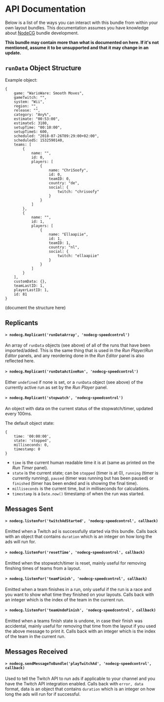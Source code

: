 # API Documentation

Below is a list of the ways you can interact with this bundle from within your own layout bundles. This documentation assumes you have knowledge about [NodeCG](https://nodecg.com/) bundle development.

**This bundle may contain more than what is documented on here. If it's not mentioned, assume it to be unsupported and that it may change in an update.**

## `runData` Object Structure

Example object:
```
{
	game: "WarioWare: Smooth Moves",
	gameTwitch: "",
	system: "Wii",
	region: "",
	release: "",
	category: "Any%",
	estimate: "00:53:00",
	estimateS: 3180,
	setupTime: "00:10:00",
	setupTimeS: 600,
	scheduled: "2018-07-26T09:29:00+02:00",
	scheduledS: 1532590140,
	teams: [
		{
			name: "",
			id: 0,
			players: [
				{
					name: "ChriSoofy",
					id: 0,
					teamID: 0,
					country: "de",
					social: {
						twitch: "chrisoofy"
					}
				}
			]
		},
		{
			name: "",
			id: 1,
			players: [
				{
					name: "Ellaapiie",
					id: 1,
					teamID: 1,
					country: "nl",
					social: {
						twitch: "ellaapiie"
					}
				}
			]
		}
	],
	customData: {},
	teamLastID: 1,
	playerLastID: 1,
	id: 81
}
```

(document the structure here)


## Replicants

#### `> nodecg.Replicant('runDataArray', 'nodecg-speedcontrol')`

An array of `runData` objects (see above) of all of the runs that have been imported/added. This is the same thing that is used in the *Run Player*/*Run Editor* panels, and any reordering done in the *Run Editor* panel is also reflected here.

#### `> nodecg.Replicant('runDataActiveRun', 'nodecg-speedcontrol')`

Either `undefined` if none is set, or a `runData` object (see above) of the currently active run as set by the *Run Player* panel.

#### `> nodecg.Replicant('stopwatch', 'nodecg-speedcontrol')`

An object with data on the current status of the stopwatch/timer, updated every 100ms.

The default object state:
```
{
	time: '00:00:00',
	state: 'stopped',
	milliseconds: 0,
	timestamp: 0
}
```

- `time` is the current human readable time it is at (same as printed on the *Run Timer* panel).
- `state` is the current state; can be `stopped` (timer is at 0), `running` (timer is currently running), `paused` (timer was running but has been paused) or `finished` (timer has been ended and is showing the final time).
- `milliseconds` is the current time, but in milliseconds for calculations.
- `timestamp` is a `Date.now()` timestamp of when the run was started.


## Messages Sent

#### `> nodecg.listenFor('twitchAdStarted', 'nodecg-speedcontrol', callback)`

Emitted when a Twitch ad is successfully started via this bundle. Calls back with an object that contains `duration` which is an integer on how long the ads will run for.

#### `> nodecg.listenFor('resetTime', 'nodecg-speedcontrol', callback)`

Emitted when the stopwatch/timer is reset, mainly useful for removing finshing times of teams from a layout.

#### `> nodecg.listenFor('teamFinish', 'nodecg-speedcontrol', callback)`

Emitted when a team finishes in a run, only useful if the run is a race and you want to show what time they finished on your layouts. Calls back with an integer which is the index of the team in the current run.

#### `> nodecg.listenFor('teamUndoFinish', 'nodecg-speedcontrol', callback)`

Emitted when a teams finish state is undone, in case their finish was accidental, mainly useful for removing that time from the layout if you used the above message to print it. Calls back with an integer which is the index of the team in the current run.


## Messages Received

#### `> nodecg.sendMessageToBundle('playTwitchAd', 'nodecg-speedcontrol', callback)`

Used to tell the Twitch API to run ads if applicable to your channel and you have the Twitch API integration enabled. Calls back with `error, data` format, data is an object that contains `duration` which is an integer on how long the ads will run for if successful.